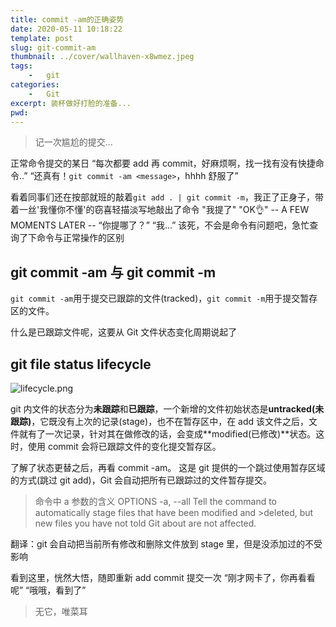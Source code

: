 ```yaml
---
title: commit -am的正确姿势
date: 2020-05-11 10:18:22
template: post
slug: git-commit-am
thumbnail: ../cover/wallhaven-x8wmez.jpeg
tags: 
	-	git
categories:
	-	Git
excerpt: 装杯做好打脸的准备...
pwd: 
---
```


> 记一次尴尬的提交...

正常命令提交的某日
“每次都要 add 再 commit，好麻烦啊，找一找有没有快捷命令..”
“还真有！`git commit -am <message>`，hhhh 舒服了”

看着同事们还在按部就班的敲着`git add . | git commit -m`，我正了正身子，带着一丝'我懂你不懂'的窃喜轻描淡写地敲出了命令
"我提了"
"OK👌"
-- A FEW MOMENTS LATER --
“你提哪了？”
“我...”
该死，不会是命令有问题吧，急忙查询了下命令与正常操作的区别

## git commit -am 与 git commit -m

`git commit -am`用于提交已跟踪的文件(tracked)，`git commit -m`用于提交暂存区的文件。

什么是已跟踪文件呢，这要从 Git 文件状态变化周期说起了

## git file status lifecycle

![lifecycle.png](https://i.loli.net/2020/05/11/WHxyFlS38t9ivcX.png)

git 内文件的状态分为**未跟踪**和**已跟踪**，一个新增的文件初始状态是**untracked(未跟踪)**，它既没有上次的记录(stage)，也不在暂存区中，在 add 该文件之后，文件就有了一次记录，针对其在做修改的话，会变成**modified(已修改)**状态。这时，使用 commit 会将已跟踪文件的变化提交暂存区。

了解了状态更替之后，再看 commit -am。
这是 git 提供的一个跳过使用暂存区域的方式(跳过 git add)，Git 会自动把所有已跟踪过的文件暂存提交。

> 命令中 a 参数的含义
> OPTIONS
> -a, --all
> Tell the command to automatically stage files that have been modified and >deleted, but new files you have not told Git about are not affected.

翻译：git 会自动把当前所有修改和删除文件放到 stage 里，但是没添加过的不受影响

看到这里，恍然大悟，随即重新 add commit 提交一次
“刚才网卡了，你再看看呢”
“哦哦，看到了”

> 无它，唯菜耳

